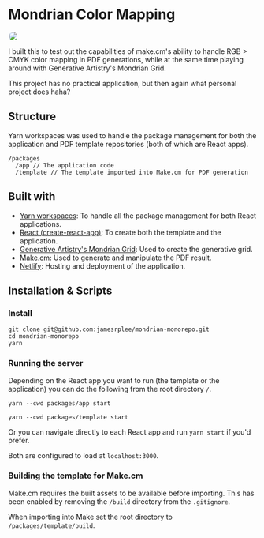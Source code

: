 # Mondrian Color Mapping

<div style="width: 100%; display: block;">
<img src="https://outfit-v2-exports-production.s3.ap-southeast-2.amazonaws.com/media_library_items/314f027c7eca051b1dfb147c73d1f079/Jan-15-2021%2006-53-31.gif" style="max-width: 500px; display: block; margin: auto; border-radius: 6px;">
</div>

I built this to test out the capabilities of make.cm's ability to handle RGB > CMYK color mapping in PDF generations, while at the same time playing around with Generative Artistry's Mondrian Grid.

This project has no practical application, but then again what personal project does haha?

## Structure

Yarn workspaces was used to handle the package management for both the application and PDF template repositories (both of which are React apps).

```
/packages
  /app // The application code
  /template // The template imported into Make.cm for PDF generation
```

## Built with

- [Yarn workspaces](https://classic.yarnpkg.com/en/docs/workspaces/): To handle all the package management for both React applications.
- [React (create-react-app)](https://create-react-app.dev/): To create both the template and the application.
- [Generative Artistry's Mondrian Grid](https://generativeartistry.com/tutorials/piet-mondrian/): Used to create the generative grid.
- [Make.cm](https://make.cm/): Used to generate and manipulate the PDF result.
- [Netlify](https://www.netlify.com/): Hosting and deployment of the application.

## Installation & Scripts

### Install

```
git clone git@github.com:jamesrplee/mondrian-monorepo.git
cd mondrian-monorepo
yarn
```

### Running the server

Depending on the React app you want to run (the template or the application) you can do the following from the root directory `/`.

```
yarn --cwd packages/app start
```

```
yarn --cwd packages/template start
```

Or you can navigate directly to each React app and run `yarn start` if you'd prefer.

Both are configured to load at `localhost:3000`.


### Building the template for Make.cm

Make.cm requires the built assets to be available before importing. This has been enabled by removing the `/build` directory from the `.gitignore`.

When importing into Make set the root directory to `/packages/template/build`.
